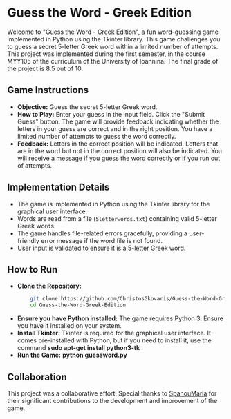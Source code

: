 # Guess the Word - Greek Edition

Welcome to "Guess the Word - Greek Edition", a fun word-guessing game implemented in Python using the Tkinter library. This game challenges you to guess a secret 5-letter Greek word within a limited number of attempts. This project was implemented during the first semester, in the course MYY105 of the curriculum of the University of Ioannina. The final grade of the project is 8.5 out of 10.


## Game Instructions
- **Objective:** Guess the secret 5-letter Greek word.
- **How to Play:** Enter your guess in the input field. Click the "Submit Guess" button. The game will provide feedback indicating whether the letters in your guess are correct and in the right position.
  You have a limited number of attempts to guess the word correctly.
- **Feedback:** Letters in the correct position will be indicated. Letters that are in the word but not in the correct position will also be indicated.
  You will receive a message if you guess the word correctly or if you run out of attempts.


## Implementation Details
- The game is implemented in Python using the Tkinter library for the graphical user interface.
- Words are read from a file (`5letterwords.txt`) containing valid 5-letter Greek words.
- The game handles file-related errors gracefully, providing a user-friendly error message if the word file is not found.
- User input is validated to ensure it is a 5-letter Greek word.


## How to Run
- **Clone the Repository:**
  ``` bash
      git clone https://github.com/ChristosGkovaris/Guess-the-Word-Greek-Edition.git
      cd Guess-the-Word-Greek-Edition
- **Ensure you have Python installed:** The game requires Python 3. Ensure you have it installed on your system.
- **Install Tkinter:** Tkinter is required for the graphical user interface. It comes pre-installed with Python, but if you need to install it, use the command **sudo apt-get install python3-tk**
- **Run the Game:** **python guessword.py**


## Collaboration
This project was a collaborative effort. Special thanks to [SpanouMaria](https://github.com/SpanouMaria) for their significant contributions to the development and improvement of the game.
